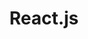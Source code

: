 ---
type: framework
cloudinary_convert: false
published: published
slug: reactjs
title: React.js
start: January 01, 2000
---
